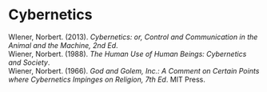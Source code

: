 # Cybernetics

WIener, Norbert. (2013). _Cybernetics: or, Control and Communication in the Animal and the Machine, 2nd Ed_.<br>
Wiener, Norbert. (1988). _The Human Use of Human Beings: Cybernetics and Society_.<br>
Wiener, Norbert. (1966). _God and Golem, Inc.: A Comment on Certain Points where Cybernetics Impinges on Religion, 7th Ed_. MIT Press.<br>

